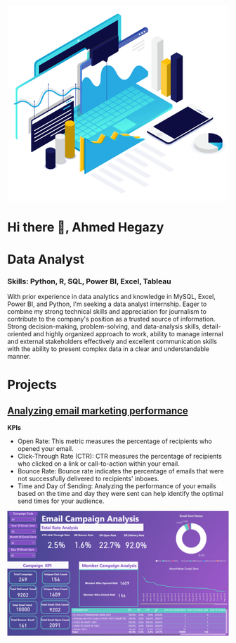 ![Managed Attack Surface](csiq-what-is-managed-attack-surface.png)
# Hi there 👋, Ahmed Hegazy  
# Data Analyst
### Skills: Python, R, SQL, Power BI, Excel, Tableau

With prior experience in data analytics and knowledge in MySQL, Excel, Power BI, and Python, I'm seeking a
data analyst internship. Eager to combine my strong technical skills and appreciation for
journalism to contribute to the company's position as a trusted source of information. Strong decision-making, problem-solving, and data-analysis skills, detail-oriented and highly organized approach to work, ability to manage internal and 
external stakeholders effectively and excellent communication skills with the ability to present complex data in a clear 
and understandable manner.


# Projects

## [Analyzing email marketing performance](https://www.linkedin.com/posts/hegazy-ahmed_marketing-mail-mailcamapign-activity-7184779199214219265-rVsn?utm_source=share&utm_medium=member_desktop)


**KPIs**

- Open Rate: This metric measures the percentage of recipients who opened your email.
- Click-Through Rate (CTR): CTR measures the percentage of recipients who clicked on a link or call-to-action within your email.
- Bounce Rate: Bounce rate indicates the percentage of emails that were not successfully delivered to recipients' inboxes.
- Time and Day of Sending: Analyzing the performance of your emails based on the time and day they were sent can help identify the optimal send times for your audience.

![Email Marketing Performance](Email.PNG)
